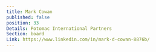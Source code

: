 ```yaml
---
title: Mark Cowan
published: false
position: 33
Details: Potomac International Partners
Section: board
Link: https://www.linkedin.com/in/mark-d-cowan-8876b/
---
```


